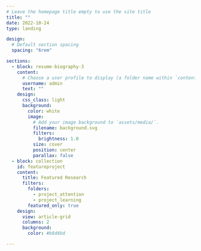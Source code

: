 ```yaml
---
# Leave the homepage title empty to use the site title
title: ""
date: 2022-10-24
type: landing

design:
  # Default section spacing
  spacing: "6rem"

sections:
  - block: resume-biography-3
    content:
      # Choose a user profile to display (a folder name within `content/authors/`)
      username: admin
      text: ""
    design:
      css_class: light
      background:
        color: white
        image:
          # Add your image background to `assets/media/`.
          filename: background.svg
          filters:
            brightness: 1.0
          size: cover
          position: center
          parallax: false
  - block: collection
    id: featureproject
    content:
      title: Featured Research
      filters:
        folders:
          - project_attention
          - project_learning
        featured_only: true
    design:
      view: article-grid
      columns: 2
      background:
        color: #b8d4bd

---
```

